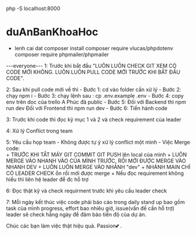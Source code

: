 php -S localhost:8000
# duAnBanKhoaHoc
- lenh cai dat
composer install
composer require vlucas/phpdotenv
composer require phpmailer/phpmailer


---everyone---
1: Trước khi bắt đầu "LUÔN LUÔN CHECK GIT XEM CÓ CODE MỚI KHÔNG. LUÔN LUÔN PULL CODE MỚI TRƯỚC KHI BẮT ĐẦU CODE".

2: Sau khi pull code mới về thì 
    - Bước 1: cd vào folder cần xử lý 
    - Bước 2: chạy npm i 
    - Bước 3: chạy lệnh sau : cp .env.example .env 
    - Bước 4: copy env trên doc của trello A Phúc đã public 
    - Bước 5: Đối với Backend thì npm run dev Đối với Frontend thì npm run dev 
    - Bước 6: Tiến hành code

3: Trước khi code thì đọc kỹ mục 1 và 2 và check requirement của leader

4: Xử lý Conflict trong team

5: Yêu cầu họp team
    - Không được tự ý xử lý conflict một mình
    - Việc Merge code:      
        + TRƯỚC KHI TẮT MÁY GIT COMMIT GIT PUSH lên local của mình
        + LUÔN MERGE VÀO NHANH VÀO CỦA MÌNH TRƯỚC, RỒI MỚI ĐƯỢC MERGE VÀO NHANH DEV
        + LUÔN LUÔN MERGE VÀO NHÁNH "dev"
        + NHÁNH MAIN CHỈ CÓ LEADER CHECK ổn rồi mới được merge
        + Nếu đọc requirement không hiểu thì liên hệ leader để đc hỗ trợ

6: Đọc thật kỹ và check requirment trước khi yêu cầu leader check

7: Mỗi ngày kết thúc việc code phải báo cáo trong daily stand up bao gồm task của mình progress, effort bao nhiêu giờ, issue(vấn đề cần hỗ trợ) leader sẽ check hằng ngày để đảm bảo tiến độ của dự án.

Chúc các bạn làm việc thật hiệu quả. Passion💕 .